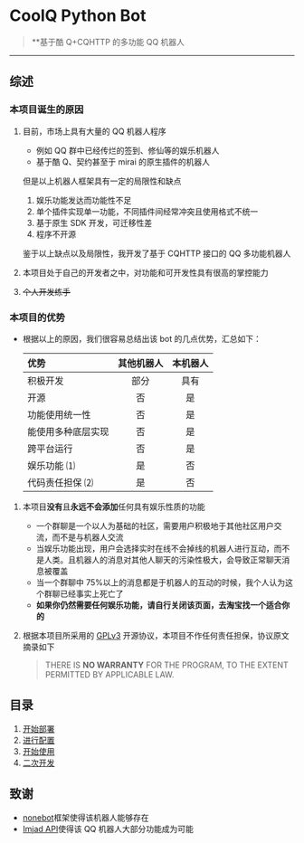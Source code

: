 # CoolQ Python Bot

> **基于酷 Q+CQHTTP 的多功能 QQ 机器人

---

## 综述

### 本项目诞生的原因

1.  目前，市场上具有大量的 QQ 机器人程序

    - 例如 QQ 群中已经传烂的签到、修仙等的娱乐机器人
    - 基于酷 Q、契约甚至于 mirai 的原生插件的机器人

    但是以上机器人框架具有一定的局限性和缺点

    1. 娱乐功能发达而功能性不足
    2. 单个插件实现单一功能，不同插件间经常冲突且使用格式不统一
    3. 基于原生 SDK 开发，可迁移性差
    4. 程序不开源

    鉴于以上缺点以及局限性，我开发了基于 CQHTTP 接口的 QQ 多功能机器人

2.  本项目处于自己的开发者之中，对功能和可开发性具有很高的掌控能力

3.  ~~个人开发练手~~

### 本项目的优势

- 根据以上的原因，我们很容易总结出该 bot 的几点优势，汇总如下：

  | 优势               | 其他机器人 | 本机器人 |
  | :----------------- | :--------: | :------: |
  | 积极开发           |    部分    |   具有   |
  | 开源               |     否     |    是    |
  | 功能使用统一性     |     否     |    是    |
  | 能使用多种底层实现 |     否     |    是    |
  | 跨平台运行         |     否     |    是    |
  | 娱乐功能 ⑴         |     是     |    否    |
  | 代码责任担保 ⑵     |     是     |    否    |

1. 本项目**没有**且**永远不会添加**任何具有娱乐性质的功能
   - 一个群聊是一个以人为基础的社区，需要用户积极地于其他社区用户交流，而不是与机器人交流
   - 当娱乐功能出现，用户会选择实时在线不会掉线的机器人进行互动，而不是人类。且机器人的消息对其他人聊天的污染性极大，会导致正常聊天消息被覆盖
   - 当一个群聊中 75%以上的消息都是于机器人的互动的时候，我个人认为这个群聊已经事实上死亡了
   - **如果你仍然需要任何娱乐功能，请自行关闭该页面，去淘宝找一个适合你的**
   
2. 根据本项目所采用的 [GPLv3](https://github.com/mnixry/coolQPythonBot/blob/master/LICENSE#L591) 开源协议，本项目不作任何责任担保，协议原文摘录如下
   
   > THERE IS **NO WARRANTY** FOR THE PROGRAM, TO THE EXTENT PERMITTED BY APPLICABLE LAW.

## 目录

1. [开始部署](Deployment.md)
2. [进行配置](Configuration.md)
3. [开始使用](Usages.md)
4. [二次开发](Development.md)

## 致谢

- [nonebot](https://nonebot.cqp.moe)框架使得该机器人能够存在
- [Imjad API](https://api.imjad.cn)使得该 QQ 机器人大部分功能成为可能
